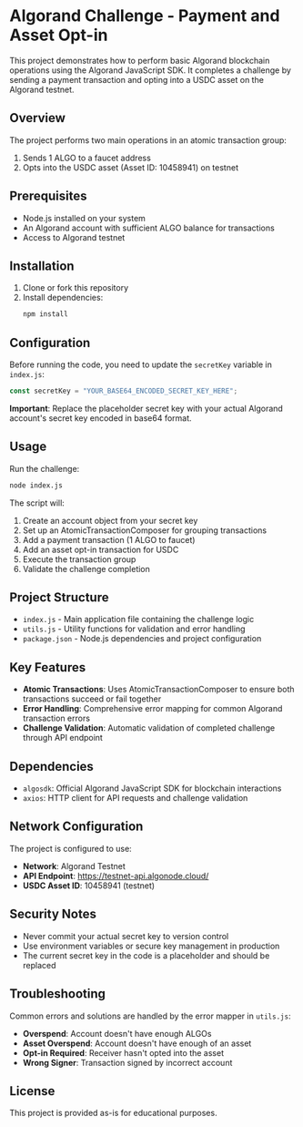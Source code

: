 
# Algorand Challenge - Payment and Asset Opt-in

This project demonstrates how to perform basic Algorand blockchain operations using the Algorand JavaScript SDK. It completes a challenge by sending a payment transaction and opting into a USDC asset on the Algorand testnet.

## Overview

The project performs two main operations in an atomic transaction group:
1. Sends 1 ALGO to a faucet address
2. Opts into the USDC asset (Asset ID: 10458941) on testnet

## Prerequisites

- Node.js installed on your system
- An Algorand account with sufficient ALGO balance for transactions
- Access to Algorand testnet

## Installation

1. Clone or fork this repository
2. Install dependencies:
   ```bash
   npm install
   ```

## Configuration

Before running the code, you need to update the `secretKey` variable in `index.js`:

```javascript
const secretKey = "YOUR_BASE64_ENCODED_SECRET_KEY_HERE";
```

**Important**: Replace the placeholder secret key with your actual Algorand account's secret key encoded in base64 format.

## Usage

Run the challenge:
```bash
node index.js
```

The script will:
1. Create an account object from your secret key
2. Set up an AtomicTransactionComposer for grouping transactions
3. Add a payment transaction (1 ALGO to faucet)
4. Add an asset opt-in transaction for USDC
5. Execute the transaction group
6. Validate the challenge completion

## Project Structure

- `index.js` - Main application file containing the challenge logic
- `utils.js` - Utility functions for validation and error handling
- `package.json` - Node.js dependencies and project configuration

## Key Features

- **Atomic Transactions**: Uses AtomicTransactionComposer to ensure both transactions succeed or fail together
- **Error Handling**: Comprehensive error mapping for common Algorand transaction errors
- **Challenge Validation**: Automatic validation of completed challenge through API endpoint

## Dependencies

- `algosdk`: Official Algorand JavaScript SDK for blockchain interactions
- `axios`: HTTP client for API requests and challenge validation

## Network Configuration

The project is configured to use:
- **Network**: Algorand Testnet
- **API Endpoint**: https://testnet-api.algonode.cloud/
- **USDC Asset ID**: 10458941 (testnet)

## Security Notes

- Never commit your actual secret key to version control
- Use environment variables or secure key management in production
- The current secret key in the code is a placeholder and should be replaced

## Troubleshooting

Common errors and solutions are handled by the error mapper in `utils.js`:
- **Overspend**: Account doesn't have enough ALGOs
- **Asset Overspend**: Account doesn't have enough of an asset
- **Opt-in Required**: Receiver hasn't opted into the asset
- **Wrong Signer**: Transaction signed by incorrect account

## License

This project is provided as-is for educational purposes.
